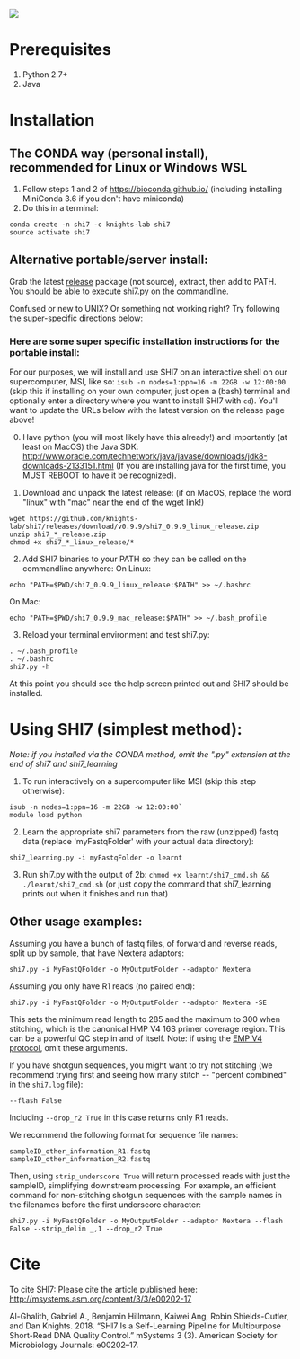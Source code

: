 ![](workflows/build/badge.svg)

# Prerequisites
1. Python 2.7+
2. Java

# Installation

## The CONDA way (personal install), recommended for Linux or Windows WSL
1. Follow steps 1 and 2 of https://bioconda.github.io/ (including installing MiniConda 3.6 if you don't have miniconda)
2. Do this in a terminal:
```
conda create -n shi7 -c knights-lab shi7
source activate shi7
```

## Alternative portable/server install:
Grab the latest [release](https://github.com/knights-lab/shi7/releases) package (not source), extract, then add to PATH. You should be able to execute shi7.py on the commandline. 

Confused or new to UNIX? Or something not working right? Try following the super-specific directions below:

### Here are some super specific installation instructions for the portable install:
For our purposes, we will install and use SHI7 on an interactive shell on our supercomputer, MSI, like so: `isub -n nodes=1:ppn=16 -m 22GB -w 12:00:00` (skip this if installing on your own computer, just open a (bash) terminal and optionally enter a directory where you want to install SHI7 with `cd`). You'll want to update the URLs below with the latest version on the release page above!

0. Have python (you will most likely have this already!) and importantly (at least on MacOS) the Java SDK:  http://www.oracle.com/technetwork/java/javase/downloads/jdk8-downloads-2133151.html
(If you are installing java for the first time, you MUST REBOOT to have it be recognized).

1. Download and unpack the latest release: 
(if on MacOS, replace the word "linux" with "mac" near the end of the wget link!)
 ```
wget https://github.com/knights-lab/shi7/releases/download/v0.9.9/shi7_0.9.9_linux_release.zip
unzip shi7_*_release.zip
chmod +x shi7_*_linux_release/*
 ```
2. Add SHI7 binaries to your PATH so they can be called on the commandline anywhere:
On Linux:
```
echo "PATH=$PWD/shi7_0.9.9_linux_release:$PATH" >> ~/.bashrc
```
On Mac:
```
echo "PATH=$PWD/shi7_0.9.9_mac_release:$PATH" >> ~/.bash_profile
```
3. Reload your terminal environment and test shi7.py:
```
. ~/.bash_profile
. ~/.bashrc
shi7.py -h
```
At this point you should see the help screen printed out and SHI7 should be installed.

# Using SHI7 (simplest method):
*Note: if you installed via the CONDA method, omit the ".py" extension at the end of shi7 and shi7_learning*

1. To run interactively on a supercomputer like MSI (skip this step otherwise): 
```
isub -n nodes=1:ppn=16 -m 22GB -w 12:00:00`
module load python
```
2. Learn the appropriate shi7 parameters from the raw (unzipped) fastq data (replace 'myFastqFolder' with your actual data directory):
```
shi7_learning.py -i myFastqFolder -o learnt
```
3. Run shi7.py with the output of 2b:
`chmod +x learnt/shi7_cmd.sh && ./learnt/shi7_cmd.sh`
(or just copy the command that shi7_learning prints out when it finishes and run that)

## Other usage examples:

Assuming you have a bunch of fastq files, of forward and reverse reads, split up by sample, that have Nextera adaptors: 

`shi7.py -i MyFastQFolder -o MyOutputFolder --adaptor Nextera`

Assuming you only have R1 reads (no paired end):

`shi7.py -i MyFastQFolder -o MyOutputFolder --adaptor Nextera -SE`

This sets the minimum read length to 285 and the maximum to 300 when stitching, which is the canonical HMP V4 16S primer coverage region. This can be a powerful QC step in and of itself. Note: if using the [EMP V4 protocol](http://press.igsb.anl.gov/earthmicrobiome/protocols-and-standards/16s/), omit these arguments.

If you have shotgun sequences, you might want to try not stitching (we recommend trying first and seeing how many stitch -- "percent combined" in the `shi7.log` file):

`--flash False`

Including `--drop_r2 True` in this case returns only R1 reads.

We recommend the following format for sequence file names:
```
sampleID_other_information_R1.fastq
sampleID_other_information_R2.fastq
```
Then, using `strip_underscore True` will return processed reads with just the sampleID, simplifying downstream processing. For example, an efficient command for non-stitching shotgun sequences with the sample names in the filenames before the first underscore character:

`shi7.py -i MyFastQFolder -o MyOutputFolder --adaptor Nextera --flash False --strip_delim _,1 --drop_r2 True`

# Cite

To cite SHI7:
Please cite the article published here: http://msystems.asm.org/content/3/3/e00202-17 

Al-Ghalith, Gabriel A., Benjamin Hillmann, Kaiwei Ang, Robin Shields-Cutler, and Dan Knights. 2018. “SHI7 Is a Self-Learning Pipeline for Multipurpose Short-Read DNA Quality Control.” mSystems 3 (3). American Society for Microbiology Journals: e00202–17. 

